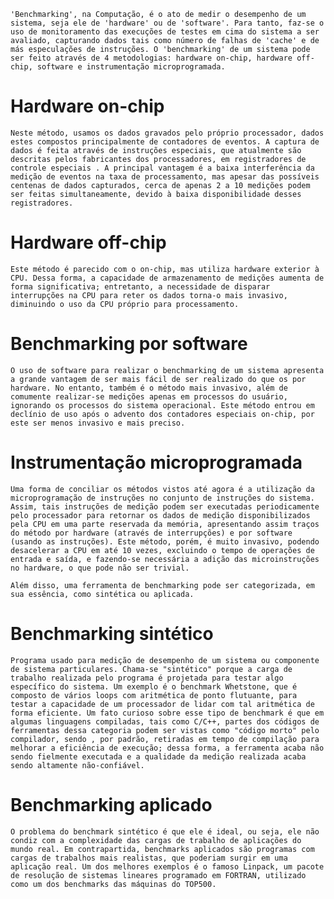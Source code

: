 	'Benchmarking', na Computação, é o ato de medir o desempenho de um sistema, seja ele de 'hardware' ou de 'software'. Para tanto, faz-se o uso de monitoramento das execuções de testes em cima do sistema a ser avaliado, capturando dados tais como número de falhas de 'cache' e de más especulações de instruções. O 'benchmarking' de um sistema pode ser feito através de 4 metodologias: hardware on-chip, hardware off-chip, software e instrumentação microprogramada.

# Hardware on-chip
	Neste método, usamos os dados gravados pelo próprio processador, dados estes compostos principalmente de contadores de eventos. A captura de dados é feita através de instruções especiais, que atualmente são descritas pelos fabricantes dos processadores, em registradores de controle especiais . A principal vantagem é a baixa interferência da medição de eventos na taxa de processamento, mas apesar das possíveis centenas de dados capturados, cerca de apenas 2 a 10 medições podem ser feitas simultaneamente, devido à baixa disponibilidade desses registradores.

# Hardware off-chip
	Este método é parecido com o on-chip, mas utiliza hardware exterior à CPU. Dessa forma, a capacidade de armazenamento de medições aumenta de forma significativa; entretanto, a necessidade de disparar interrupções na CPU para reter os dados torna-o mais invasivo, diminuindo o uso da CPU próprio para processamento.

# Benchmarking por software
	O uso de software para realizar o benchmarking de um sistema apresenta a grande vantagem de ser mais fácil de ser realizado do que os por hardware. No entanto, também é o método mais invasivo, além de comumente realizar-se medições apenas em processos do usuário, ignorando os processos do sistema operacional. Este método entrou em declínio de uso após o advento dos contadores especiais on-chip, por este ser menos invasivo e mais preciso.

# Instrumentação microprogramada
	Uma forma de conciliar os métodos vistos até agora é a utilização da microprogramação de instruções no conjunto de instruções do sistema. Assim, tais instruções de medição podem ser executadas periodicamente pelo processador para retornar os dados de medição disponibilizados pela CPU em uma parte reservada da memória, apresentando assim traços do método por hardware (através de interrupções) e por software (usando as instruções). Este método, porém, é muito invasivo, podendo desacelerar a CPU em até 10 vezes, excluindo o tempo de operações de entrada e saída, e fazendo-se necessária a adição das microinstruções no hardware, o que pode não ser trivial.

	Além disso, uma ferramenta de benchmarking pode ser categorizada, em sua essência, como sintética ou aplicada.

# Benchmarking sintético
	Programa usado para medição de desempenho de um sistema ou componente de sistema particulares. Chama-se "sintético" porque a carga de trabalho realizada pelo programa é projetada para testar algo específico do sistema. Um exemplo é o benchmark Whetstone, que é composto de vários loops com aritmética de ponto flutuante, para testar a capacidade de um processador de lidar com tal aritmética de forma eficiente. Um fato curioso sobre esse tipo de benchmark é que em algumas linguagens compiladas, tais como C/C++, partes dos códigos de ferramentas dessa categoria podem ser vistas como "código morto" pelo compilador, sendo , por padrão, retiradas em tempo de compilação para melhorar a eficiência de execução; dessa forma, a ferramenta acaba não sendo fielmente executada e a qualidade da medição realizada acaba sendo altamente não-confiável.

# Benchmarking aplicado
	O problema do benchmark sintético é que ele é ideal, ou seja, ele não condiz com a complexidade das cargas de trabalho de aplicações do mundo real. Em contrapartida, benchmarks aplicados são programas com cargas de trabalhos mais realistas, que poderiam surgir em uma aplicação real. Um dos melhores exemplos é o famoso Linpack, um pacote de resolução de sistemas lineares programado em FORTRAN, utilizado como um dos benchmarks das máquinas do TOP500.

